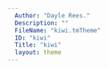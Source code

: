```yaml
---
  Author: "Dayle Rees."
  Description: ""
  FileName: "kiwi.tmTheme"
  ID: "kiwi"
  Title: "kiwi"
  layout: theme
---
```

  